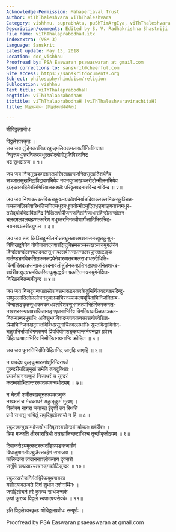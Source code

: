 ```yaml
---
Acknowledge-Permission: Mahaperiaval Trust
Author: viThThaleshvara viThThaleshvara
Category: vishhnu, suprabhAta, puShTimArgIya, viThThaleshvara
Description/comments: Edited by S. V. Radhakrishna Shastriji
File name: viThThalaprabodhaH.itx
Indexextra: (VSM 3)
Language: Sanskrit
Latest update: May 13, 2018
Location: doc_vishhnu
Proofread by: PSA Easwaran psawaswaran at gmail.com
Send corrections to: sanskrit@cheerful.com
Site access: https://sanskritdocuments.org
Subject: philosophy/hinduism/religion
Sublocation: vishhnu
Text title: viThThalaprabodhaH
engtitle: viThThalaprabodhaH
itxtitle: viThThalaprabodhaH (viThThaleshvaravirachitaH)
title: विठ्ठलप्रबोधः (विठ्ठलेश्वरविरचितः)

---
```

  
 श्रीविठ्ठलप्रबोधः   
  
विठ्ठलेश्वरकृतः ।  
जय जय तुहिनकरनिकरकुड्मलितकमलावलीनिलीनतया  
निवृत्तमधुकरनिकरमधुरतरोद्घोषोद्धतिविहतनिद्र  
 भद्र सुभद्राग्रज ॥ १॥  
  
जय जय निजमुखकमलामलपरिमलाघ्राणजनितसुखातिशयेनैव  
सञ्जातसुखनिद्राविद्रावणभियेव नयनयुगलखञ्जरीटोन्मीलनभियेव  
झङ्काररहितैरलिभिरिवालकशतैः परिवृतवदनारविन्द गोविन्द ॥ २॥  
  
जय जय निशाकरकरविकचकुवलयकोशनिर्यातदिवाकरकरनिकरकुञ्चित-  
कमलावलिकोशस्थितिजनितमधुरमधुपानोन्मोदमुदितभृङ्गाङ्गनारवमधुर-  
तरोद्घोषविद्रावितनिद्र निखिलगोपीजनजनितनिजाधारहिन्दोलान्दोलन-  
चलदमलवलयझणत्कारेण मधुरतरनिनदवीणागीतादिभिरुन्निद्र-  
नयनखञ्जरीटयुगल ॥ ३॥  
  
जय जय ततः किञ्चिदुन्मीलनोन्नतभ्रूलतासमशरासनच्युतकुसुम-  
विशिखद्वयेनेव गोपीजनवदनशरदिन्दुविभ्रमसञ्चरत्खञ्जनयुगलेनेव  
हिन्दोलान्दोलनचलदमलसुभगबल्लवीगण्डमण्डलस्फुरत्ताटङ्क-  
मार्तण्डभ्रमविकसितकमलद्वयेनेवारुणतरामलराधाधरदीधिति-  
किर्मीरितदरहसनप्रकटरदनावलीतुहिनकरप्रतिभटप्रभाजनितशारद-  
शर्वरीपत्युदयभ्रमविकसितकुमुदद्वयेन प्रकटितनयनयुगेनेक्षित-  
निखिलनितम्बनीवृन्द ॥ ४॥  
  
जय जय निजदृगन्तपातसोपानसमारूढमकरकेतुभिर्निजवदनशरदिन्दु-  
सम्फुल्लातिलोललोचनकुवलयाभिरनल्पाकल्पभूषिताभिर्निजनितम्ब-  
बिम्बालङ्कृतसुधाकरकरधवलविशदसुभगतल्पाभिर्हरिकरकमल-  
नखशरसम्पातपराजितानङ्गपृतनाभिरिव विगलितकञ्चिकाञ्चल-  
नितम्बाम्बरभूषाभिः अतिसुभगविशदजघनकनकासनोपवेशित-  
प्रियाभिर्निजनखदृगन्तविविधप्रसूनार्चितवल्लभाभिः सुरतविद्याविनोद-  
चतुराभिर्भावाधिगमसमये प्रियवियोगशङ्कयान्तर्नयनद्वारं प्रवेश्य  
पिहितकपाटाभिरिव निमीलितनयनाभिः क्रीडित ॥ ५॥  
  
जय जय पुनरतिनिर्वृतिविहितनिद्र जागृहि जागृहि ॥ ६॥  
  
न यावदेष कुङ्कुमारुणांशुरिन्दिरापते  
पुरन्दरीयदिङ्मुखं समेति तावदुत्थितः ।  
प्रमार्जयाननाम्बुजं निजाधरं च सुन्दरं  
कदम्बशोभितान्तरस्वतल्पमन्मथोदयम् ॥ ७॥  
  
न चेदमी शमीतरुप्रसूनतल्पकञ्चुकं  
नखक्षतं च मेचकाधरं सकुङ्कुमं मुखम् ।  
विलोक्य नागरा जनास्त ईदृशीं तव स्थितिं  
प्रभो सभासु भाषितुं समुज्झितोक्तयो न हि ॥ ८॥  
  
स्फुरत्त्वन्मुखाम्भोजशोभानिवृत्तस्वसौन्दर्यगर्वाचलः शर्वरीशः ।  
ह्रिया मज्जति क्षीरवारान्निधौ तन्नखालिच्छटाभिश्च तुच्छीकृतोऽयम् ॥ ९॥  
  
दिवाकरोऽयमुत्कटस्त्वदङ्घ्रिपङ्कजार्हणं  
विधातुमागतोऽम्बुजैस्तदर्हणं सभाजय ।  
कलिन्दजा त्वदाननावलोकनाय दृक्सरो  
जनूंषि सम्प्रसारयत्यनङ्गकोटिसुन्दर ॥ १०॥  
  
स्फुरत्सरोजनिर्गतद्विरेफयूथगायका  
यशोदयावतन्वते दिशं शुभाय दर्शनार्थिनः ।  
जगद्विलोचने हरे कुरुष्व सार्थजन्मके  
कृपां कुरुष्व विठ्ठले स्वपादपद्मसेवके ॥ ११॥  
  
इति विठ्ठलेश्वरकृतः श्रीविठ्ठलप्रबोधः सम्पूर्णः ।  
  
  
Proofread by PSA Easwaran psaeaswaran at gmail.com  
  
